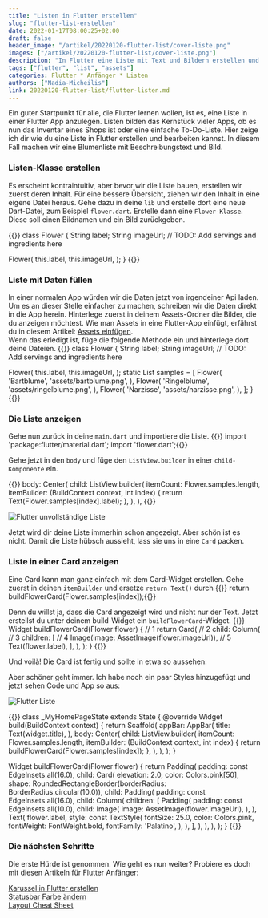 ```yaml
---
title: "Listen in Flutter erstellen"
slug: "flutter-list-erstellen" 
date: 2022-01-17T08:00:25+02:00
draft: false
header_image: "/artikel/20220120-flutter-list/cover-liste.png"
images: ["/artikel/20220120-flutter-list/cover-liste.png"]
description: "In Flutter eine Liste mit Text und Bildern erstellen und anzeigen."
tags: ["flutter", "list", "assets"]
categories: Flutter * Anfänger * Listen
authors: ["Nadia-Micheilis"]
link: 20220120-flutter-list/flutter-listen.md
---
```


Ein guter Startpunkt für alle, die Flutter lernen wollen, ist es, eine Liste in einer Flutter App anzulegen. Listen bilden das Kernstück vieler Apps, ob es nun das Inventar eines Shops ist oder eine einfache To-Do-Liste. Hier zeige ich dir wie du eine Liste in Flutter erstellen und bearbeiten kannst. In diesem Fall machen wir eine Blumenliste mit Beschreibungstext und Bild.

### Listen-Klasse erstellen
Es erscheint kontraintuitiv, aber bevor wir die Liste bauen, erstellen wir zuerst deren Inhalt. Für eine bessere Übersicht, ziehen wir den Inhalt in eine eigene Datei heraus. Gehe dazu in deine ``lib`` und erstelle dort eine neue Dart-Datei, zum Beispiel `flower.dart`. 
Erstelle dann eine `Flower-Klasse`. Diese soll einen Bildnamen und ein Bild zurückgeben.

{{<highlight dart>}}
class Flower {
  String label;
  String imageUrl;
  // TODO: Add servings and ingredients here

  Flower(
    this.label,
    this.imageUrl,
  );
}
{{</highlight>}}

### Liste mit Daten füllen
In einer normalen App würden wir die Daten jetzt von irgendeiner Api laden. Um es an dieser Stelle einfacher zu machen, schreiben wir die Daten direkt in die App herein. Hinterlege zuerst in deinem Assets-Ordner die Bilder, die du anzeigen möchtest. Wie man Assets in eine Flutter-App einfügt, erfährst du in diesem Artikel: <a href="https://flutter.de/artikel/flutter-assets-bilder-sound-verwenden.html">Assets einfügen</a>.
<br>
Wenn das erledigt ist, füge die folgende Methode ein und hinterlege dort deine Dateien.
{{<highlight dart>}}
class Flower {
  String label;
  String imageUrl;
  // TODO: Add servings and ingredients here

  Flower(
    this.label,
    this.imageUrl,
  );
  static List<Flower> samples = [
    Flower(
      'Bartblume',
      'assets/bartblume.png',
    ),
    Flower(
      'Ringelblume',
      'assets/ringelblume.png',
    ),
    Flower(
      'Narzisse',
      'assets/narzisse.png',
    ),
  ];
}
{{</highlight>}}

### Die Liste anzeigen
Gehe nun zurück in deine `main.dart` und importiere die Liste. 
{{<highlight dart>}}
import 'package:flutter/material.dart';
import 'flower.dart';{{</highlight>}}


Gehe jetzt in den `body` und füge den `ListView.builder` in einer `child-Komponente` ein. 

{{<highlight dart>}}
body: Center(
        child: ListView.builder(
          itemCount: Flower.samples.length,
          itemBuilder: (BuildContext context, int index) {
            return Text(Flower.samples[index].label);
          },
        ),
      ),
{{</highlight>}}

<img src="/artikel/20220120-flutter-list/liste.png" alt="Flutter unvollständige Liste">

Jetzt wird dir deine Liste immerhin schon angezeigt. Aber schön ist es nicht. Damit die Liste hübsch aussieht, lass sie uns in eine `Card` packen.

### Liste in einer Card anzeigen
Eine Card kann man ganz einfach mit dem Card-Widget erstellen. Gehe zuerst in deinen `itemBuilder` und ersetze `return Text()` durch {{<highlight dart>}}
return buildFlowerCard(Flower.samples[index]);{{</highlight>}} 

Denn du willst ja, dass die Card angezeigt wird und nicht nur der Text. 
Jetzt erstellst du unter deinem build-Widget ein `buildFlowerCard`-Widget. 
{{<highlight dart>}}
  Widget buildFlowerCard(Flower flower) {
    // 1
    return Card(
      // 2
      child: Column(
        // 3
        children: <Widget>[
          // 4
          Image(image: AssetImage(flower.imageUrl)),
          // 5
          Text(flower.label),
        ],
      ),
    );
  }
{{</highlight>}}

Und voilà! Die Card ist fertig und sollte in etwa so aussehen: 


Aber schöner geht immer. Ich habe noch ein paar Styles hinzugefügt und jetzt sehen Code und App so aus: 

<img src="/artikel/20220120-flutter-list/pink.png" alt="Flutter Liste">


{{<highlight dart>}}
class _MyHomePageState extends State<MyHomePage> {
  @override
  Widget build(BuildContext context) {
    return Scaffold(
      appBar: AppBar(
        title: Text(widget.title),
      ),
      body: Center(
        child: ListView.builder(
          itemCount: Flower.samples.length,
          itemBuilder: (BuildContext context, int index) {
            return buildFlowerCard(Flower.samples[index]);
          },
        ),
      ),
    );
  }

  Widget buildFlowerCard(Flower flower) {
    return Padding(
      padding: const EdgeInsets.all(16.0),
      child: Card(
        elevation: 2.0,
        color: Colors.pink[50],
        shape:
            RoundedRectangleBorder(borderRadius: BorderRadius.circular(10.0)),
        child: Padding(
          padding: const EdgeInsets.all(16.0),
          child: Column(
            children: <Widget>[
              Padding(
                padding: const EdgeInsets.all(10.0),
                child: Image(
                  image: AssetImage(flower.imageUrl),
                ),
              ),
              Text(
                flower.label,
                style: const TextStyle(
                  fontSize: 25.0,
                  color: Colors.pink,
                  fontWeight: FontWeight.bold,
                  fontFamily: 'Palatino',
                ),
              ),
            ],
          ),
        ),
      ),
    );
  }
  {{</highlight>}}


### Die nächsten Schritte
Die erste Hürde ist genommen. Wie geht es nun weiter? Probiere es doch mit diesen Artikeln für Flutter Anfänger:

<a href="https://flutter.de/artikel/flutter-carousel.html">Karussel in Flutter erstellen</a> <br>
<a href="https://flutter.de/artikel/flutter-statusbar-farbe-ändern.html">Statusbar Farbe ändern</a> <br>
<a href="https://flutter.de/artikel/layout-cheat-sheet-flutter-deutsch.html">Layout Cheat Sheet</a>
